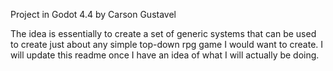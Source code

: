 Project in Godot 4.4 by Carson Gustavel

The idea is essentially to create a set of generic systems that can be used to create just about any simple top-down rpg game I would want to create.
I will update this readme once I have an idea of what I will actually be doing.
